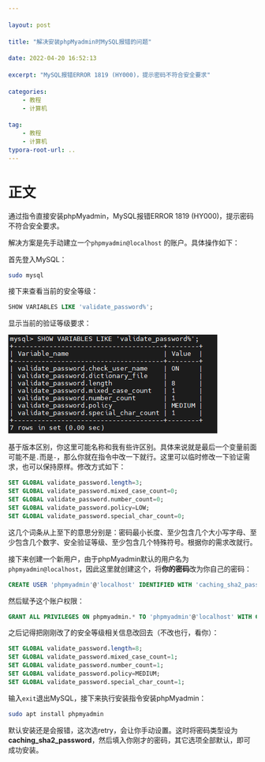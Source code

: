 ```yaml
---

layout: post

title: "解决安装phpMyadmin时MySQL报错的问题"

date: 2022-04-20 16:52:13

excerpt: "MySQL报错ERROR 1819 (HY000)，提示密码不符合安全要求"

categories: 
	- 教程
	- 计算机

tag: 
	- 教程
	- 计算机
typora-root-url: ..
---
```




# 正文

通过指令直接安装phpMyadmin，MySQL报错ERROR 1819 (HY000)，提示密码不符合安全要求。

解决方案是先手动建立一个`phpmyadmin@localhost` 的账户。具体操作如下：

首先登入MySQL：

```bash
sudo mysql
```

接下来查看当前的安全等级：

```sql
SHOW VARIABLES LIKE 'validate_password%';
```

显示当前的验证等级要求：

![](/images/posts/mysql/level.png)

基于版本区别，你这里可能名称和我有些许区别。具体来说就是最后一个变量前面可能不是`.`而是`-`，那么你就在指令中改一下就行。这里可以临时修改一下验证需求，也可以保持原样。修改方式如下：

```sql
SET GLOBAL validate_password.length=3;
SET GLOBAL validate_password.mixed_case_count=0;
SET GLOBAL validate_password.number_count=0;
SET GLOBAL validate_password.policy=LOW;
SET GLOBAL validate_password.special_char_count=0;
```

这几个词条从上至下的意思分别是：密码最小长度、至少包含几个大小写字母、至少包含几个数字、安全验证等级、至少包含几个特殊符号。根据你的需求改就行。

接下来创建一个新用户，由于phpMyadmin默认的用户名为`phpmyadmin@localhost`，因此这里就创建这个，将**你的密码**改为你自己的密码：

```sql
CREATE USER 'phpmyadmin'@'localhost' IDENTIFIED WITH 'caching_sha2_password' BY '你的密码';
```

然后赋予这个账户权限：

```sql
GRANT ALL PRIVILEGES ON phpmyadmin.* TO 'phpmyadmin'@'localhost' WITH GRANT OPTION;
```

之后记得把刚刚改了的安全等级相关信息改回去（不改也行，看你）：

```sql
SET GLOBAL validate_password.length=8;
SET GLOBAL validate_password.mixed_case_count=1;
SET GLOBAL validate_password.number_count=1;
SET GLOBAL validate_password.policy=MEDIUM;
SET GLOBAL validate_password.special_char_count=1;
```

输入`exit`退出MySQL，接下来执行安装指令安装phpMyadmin：

```bash
sudo apt install phpmyadmin
```

默认安装还是会报错，这次选retry，会让你手动设置。这时将密码类型设为**caching_sha2_password**，然后填入你刚才的密码，其它选项全部默认，即可成功安装。
